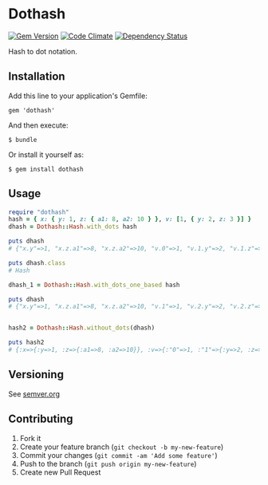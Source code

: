 # Dothash

[![Gem Version](https://badge.fury.io/rb/dothash.svg)](http://badge.fury.io/rb/dothash)
[![Code Climate](https://codeclimate.com/github/skopciewski/dothash/badges/gpa.svg)](https://codeclimate.com/github/skopciewski/dothash)
[![Dependency Status](https://gemnasium.com/badges/github.com/skopciewski/dothash.svg)](https://gemnasium.com/github.com/skopciewski/dothash)

Hash to dot notation.

## Installation

Add this line to your application's Gemfile:

    gem 'dothash'

And then execute:

    $ bundle

Or install it yourself as:

    $ gem install dothash

## Usage

```ruby
require "dothash"
hash = { x: { y: 1, z: { a1: 8, a2: 10 } }, v: [1, { y: 2, z: 3 }] }
dhash = Dothash::Hash.with_dots hash

puts dhash
# {"x.y"=>1, "x.z.a1"=>8, "x.z.a2"=>10, "v.0"=>1, "v.1.y"=>2, "v.1.z"=>3}

puts dhash.class
# Hash

dhash_1 = Dothash::Hash.with_dots_one_based hash

puts dhash
# {"x.y"=>1, "x.z.a1"=>8, "x.z.a2"=>10, "v.1"=>1, "v.2.y"=>2, "v.2.z"=>3}


hash2 = Dothash::Hash.without_dots(dhash)

puts hash2
# {:x=>{:y=>1, :z=>{:a1=>8, :a2=>10}}, :v=>{:"0"=>1, :"1"=>{:y=>2, :z=>3}}}
```

## Versioning

See [semver.org][semver]

## Contributing

1. Fork it
2. Create your feature branch (`git checkout -b my-new-feature`)
3. Commit your changes (`git commit -am 'Add some feature'`)
4. Push to the branch (`git push origin my-new-feature`)
5. Create new Pull Request

[semver]: http://semver.org/

